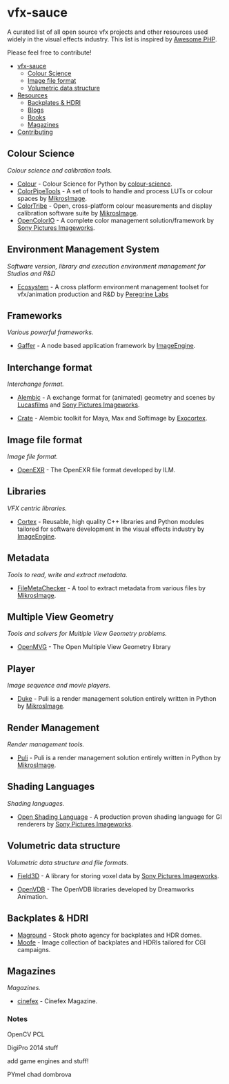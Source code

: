 vfx-sauce
=========

A curated list of all open source vfx projects and other resources used widely in the visual effects industry. This list is inspired by [Awesome PHP](https://github.com/ziadoz/awesome-php).

Please feel free to contribute!

+ [vfx-sauce](#vfx-sauce)
  + [Colour Science](#colour-science)
  + [Image file format](#image-file-format)
  + [Volumetric data structure](#volumetric-data-structure)
+ [Resources](#resources)
  + [Backplates & HDRI](#backplates)
  + [Blogs](#blogs)
  + [Books](#books)
  + [Magazines](#magazines)
+ [Contributing](#contributing)


## Colour Science
*Colour science and calibration tools.*

* [Colour](https://github.com/colour-science/colour) - Colour Science for Python by [colour-science](http://colour-science.org/contributors.php).
* [ColorPipeTools](http://opensource.mikrosimage.eu/colorPipe.html) - A set of tools to handle and process LUTs or colour spaces by [MikrosImage](http://www.mikrosimage.eu/).
* [ColorTribe](http://opensource.mikrosimage.eu/colortribe.html) - Open, cross-platform colour measurements and display calibration software suite by [MikrosImage](http://www.mikrosimage.eu/).
* [OpenColorIO](http://opencolorio.org/) - A complete color management solution/framework by [Sony Pictures Imageworks](http://www.imageworks.com/).

## Environment Management System
*Software version, library and execution environment management for Studios and R&D*

* [Ecosystem](http://peregrinelabs.com/open-source/) - A cross platform environment management toolset for vfx/animation production and R&D by [Peregrine Labs](http://peregrinelabs.com/)

## Frameworks
*Various powerful frameworks.*

* [Gaffer](http://imageengine.github.io/gaffer/) - A node based application framework by [ImageEngine](http://image-engine.com/).

## Interchange format
*Interchange format.*

* [Alembic](http://www.alembic.io/) - A exchange format for (animated) geometry and scenes by [Lucasfilms](http://lucasfilm.com/) and [Sony Pictures Imageworks](http://www.imageworks.com/).

* [Crate](http://exocortex.com/products/crate) - Alembic toolkit for Maya, Max and Softimage by [Exocortex](http://exocortex.com/).


## Image file format
*Image file format.*

* [OpenEXR](http://openexr.com) - The OpenEXR file format developed by ILM.

## Libraries
*VFX centric libraries.*

* [Cortex](https://github.com/ImageEngine/cortex) - Reusable, high quality C++ libraries and Python modules tailored for software development in the visual effects industry by [ImageEngine](http://image-engine.com/).


## Metadata
*Tools to read, write and extract metadata.*

* [FileMetaChecker](http://opensource.mikrosimage.eu/fileMetaChecker.html) - A tool to extract metadata from various files by [MikrosImage](http://www.mikrosimage.eu/).

## Multiple View Geometry
*Tools and solvers for Multiple View Geometry
problems.*

* [OpenMVG](http://opensource.mikrosimage.eu/openmvg.html) - The Open Multiple View Geometry library


## Player
*Image sequence and movie players.*

* [Duke](http://opensource.mikrosimage.eu/duke.html) - Puli is a render management solution entirely written in Python by [MikrosImage](http://www.mikrosimage.eu/).


## Render Management
*Render management tools.*

* [Puli](http://opensource.mikrosimage.eu/puli.html) - Puli is a render management solution entirely written in Python by [MikrosImage](http://www.mikrosimage.eu/).

## Shading Languages
*Shading languages.*

* [Open Shading Language](https://github.com/imageworks/OpenShadingLanguage/) - A production proven shading language for GI renderers by [Sony Pictures Imageworks](http://opensource.imageworks.com/).

## Volumetric data structure
*Volumetric data structure and file formats.*

* [Field3D](https://sites.google.com/site/field3d/) - A library for storing voxel data by [Sony Pictures Imageworks](http://opensource.imageworks.com/). 

* [OpenVDB](http://openvdb.org/) - The OpenVDB libraries developed by Dreamworks Animation.

## Backplates & HDRI

* [Maground](https://www.maground.com/) - Stock photo agency for backplates and HDR domes.
* [Moofe](http://www.moofe.com/) - Image collection of backplates and HDRIs tailored for CGI campaigns.

## Magazines
*Magazines.*

* [cinefex](http://www.cinefex.com/) - Cinefex Magazine.

### Notes

OpenCV
PCL

DigiPro 2014 stuff


add game engines and stuff!

PYmel chad dombrova
